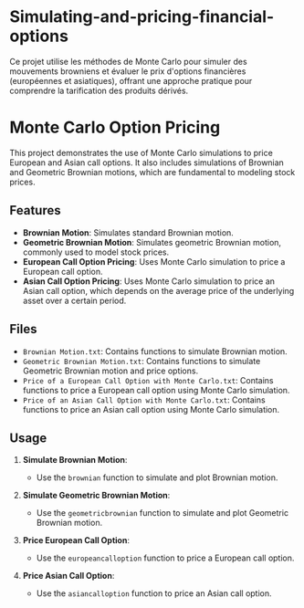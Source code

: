 # Simulating-and-pricing-financial-options
Ce projet utilise les méthodes de Monte Carlo pour simuler des mouvements browniens et évaluer le prix d'options financières (européennes et asiatiques), offrant une approche pratique pour comprendre la tarification des produits dérivés.

# Monte Carlo Option Pricing

This project demonstrates the use of Monte Carlo simulations to price European and Asian call options. It also includes simulations of Brownian and Geometric Brownian motions, which are fundamental to modeling stock prices.

## Features

- **Brownian Motion**: Simulates standard Brownian motion.
- **Geometric Brownian Motion**: Simulates geometric Brownian motion, commonly used to model stock prices.
- **European Call Option Pricing**: Uses Monte Carlo simulation to price a European call option.
- **Asian Call Option Pricing**: Uses Monte Carlo simulation to price an Asian call option, which depends on the average price of the underlying asset over a certain period.

## Files

- `Brownian Motion.txt`: Contains functions to simulate Brownian motion.
- `Geometric Brownian Motion.txt`: Contains functions to simulate Geometric Brownian motion and price options.
- `Price of a European Call Option with Monte Carlo.txt`: Contains functions to price a European call option using Monte Carlo simulation.
- `Price of an Asian Call Option with Monte Carlo.txt`: Contains functions to price an Asian call option using Monte Carlo simulation.

## Usage

1. **Simulate Brownian Motion**:
   - Use the `brownian` function to simulate and plot Brownian motion.

2. **Simulate Geometric Brownian Motion**:
   - Use the `geometricbrownian` function to simulate and plot Geometric Brownian motion.

3. **Price European Call Option**:
   - Use the `europeancalloption` function to price a European call option.

4. **Price Asian Call Option**:
   - Use the `asiancalloption` function to price an Asian call option.
